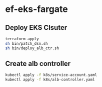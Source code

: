 # ef-eks-fargate

## Deploy EKS Clsuter

```bash
terraform apply
sh bin/patch_dsn.sh
sh bin/deploy_alb_ctr.sh
```

## Create alb controller

```bash
kubectl apply -f k8s/service-account.yaml
kubectl apply -f k8s/alb-controller.yaml
```
